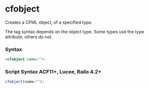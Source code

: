 # cfobject

Creates a CFML object, of a specified type.

 The tag syntax depends on the object type. Some types use the
 type attribute; others do not.

### Syntax

```html
<cfobject name="">
```

### Script Syntax ACF11+, Lucee, Railo 4.2+

```javascript
cfobject(name="");
```
